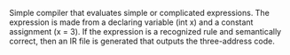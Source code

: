 Simple compiler that evaluates simple or complicated expressions. The expression is made from a declaring variable (int x) and a constant assignment (x = 3). If the expression is a recognized rule and semantically correct, then an IR file is generated that outputs the three-address code.
